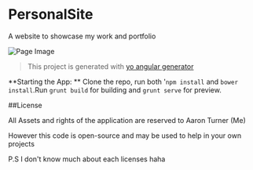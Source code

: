 # PersonalSite
A website to showcase my work and portfolio

![Page Image](https://aaronthedev.com/images/personal.5d2b7558.png)


>  This project is generated with [yo angular generator](https://github.com/yeoman/generator-angular)

**Starting the App: **
Clone the repo, run both '`npm install` and `bower install`.Run `grunt build` for building and `grunt serve` for preview.



##License

All Assets and rights of the application are reserved to Aaron Turner (Me)

However this code is open-source and may be used to help in your own projects

P.S I don't know much about each licenses haha
